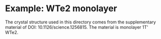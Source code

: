 Example: WTe2 monolayer 
======

The crystal structure used in this directory 
comes from the supplementary material of 
DOI: 10.1126/science.1256815.
The material is monolayer 1T' WTe2.